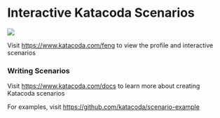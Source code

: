 # Interactive Katacoda Scenarios

[![](http://shields.katacoda.com/katacoda/feng/count.svg)](https://www.katacoda.com/feng "Get your profile on Katacoda.com")

Visit https://www.katacoda.com/feng to view the profile and interactive scenarios

### Writing Scenarios
Visit https://www.katacoda.com/docs to learn more about creating Katacoda scenarios

For examples, visit https://github.com/katacoda/scenario-example
